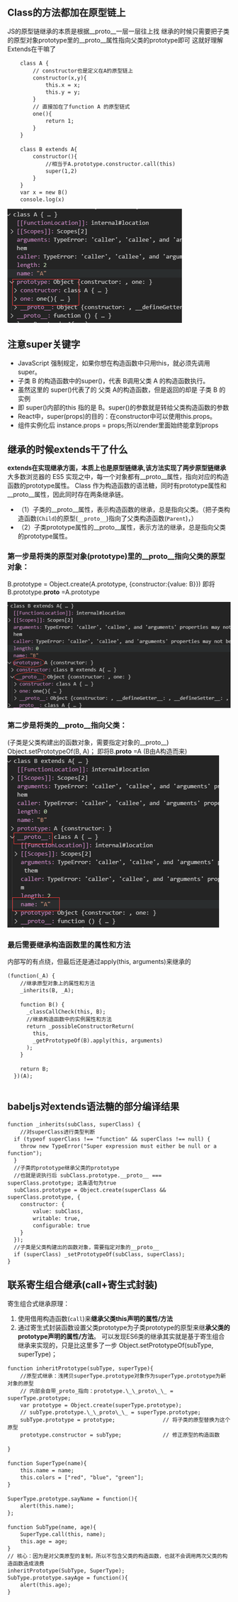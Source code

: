 ## Class的方法都加在原型链上
JS的原型链继承的本质是根据__proto__一层一层往上找
继承的时候只需要把子类的原型对象prototype里的__proto__属性指向父类的prototype即可
这就好理解Extends在干嘛了
```
    class A {
        // constructor也是定义在A的原型链上
        constructor(x,y){
            this.x = x;
            this.y = y;
        }
        // 直接加在了function A 的原型链式
        one(){
            return 1;
        }
    }
    
    class B extends A{
        constructor(){
            //相当于A.prototype.constructor.call(this)  
            super(1,2)
        }
    }
    var x = new B()
    console.log(x)
```
 ![](/img/blog/Extends/1.png)

## 注意super关键字

- JavaScript 强制规定，如果你想在构造函数中只用this，就必须先调用 super。
- 子类 B 的构造函数中的super()，代表 B调用父类 A 的构造函数执行。
- 虽然这里的 super()代表了的 父类 A的构造函数，但是返回的却是 子类 B 的实例
- 即 super()内部的this 指的是 B。super()的参数就是转给父类构造函数的参数
- React中，super(props)的目的：在constructor中可以使用this.props。
- 组件实例化后 instance.props = props;所以render里面始终能拿到props

## 继承的时候extends干了什么

**extends在实现继承方面，本质上也是原型链继承,该方法实现了两步原型链继承** 
大多数浏览器的 ES5 实现之中，每一个对象都有\_\_proto\_\_属性，指向对应的构造函数的prototype属性。
Class 作为构造函数的语法糖，同时有prototype属性和\_\_proto\_\_属性，因此同时存在两条继承链。  
- （1）子类的\_\_proto\_\_属性，表示构造函数的继承，总是指向父类。（把子类构造函数(`Child`)的原型(`__proto__`)指向了父类构造函数(`Parent`)，）  
- （2）子类prototype属性的\_\_proto\_\_属性，表示方法的继承，总是指向父类的prototype属性。


### 第一步是将类的原型对象(prototype)里的__proto__指向父类的原型对象： 

 B.prototype = Object.create(A.prototype, {constructor:{value: B}}) 
 即将B.prototype.__proto__ =A.prototype
 
 ![](/img/blog/Extends/2.png)
 
### 第二步是将类的__proto__指向父类：
(子类是父类构建出的函数对象，需要指定对象的__proto__)
 Object.setPrototypeOf(B, A)；
 即将B.__proto__ =A (B由A构造而来)
 ![](/img/blog/Extends/3.png)
 
### 最后需要继承构造函数里的属性和方法

内部写的有点绕，但最后还是通过apply(this, arguments)来继承的
```
(function(_A) {
    //继承原型对象上的属性和方法
    _inherits(B, _A);
    
    function B() {
      _classCallCheck(this, B);
      //继承构造函数中的实例属性和方法
      return _possibleConstructorReturn(
        this,
        _getPrototypeOf(B).apply(this, arguments)
      );
    }

    return B;
  })(A);


```
 
## babeljs对extends语法糖的部分编译结果
 
```
function _inherits(subClass, superClass) {
    //对superClass进行类型判断
  if (typeof superClass !== "function" && superClass !== null) {
    throw new TypeError("Super expression must either be null or a function");
  }
  //子类的prototype继承父类的prototype
  //也就是说执行后 subClass.prototype.__proto__ === superClass.prototype; 这条语句为true
  subClass.prototype = Object.create(superClass && superClass.prototype, {
    constructor: { 
        value: subClass, 
        writable: true, 
        configurable: true 
    }
  });
  //子类是父类构建出的函数对象，需要指定对象的__proto__
  if (superClass) _setPrototypeOf(subClass, superClass);
} 
```



## 联系寄生组合继承(call+寄生式封装)
寄生组合式继承原理：
1.  使用借用构造函数(`call`)来**继承父类this声明的属性/方法**
2.  通过寄生式封装函数设置父类prototype为子类prototype的原型来继**承父类的prototype声明的属性/方法**。
可以发现ES6类的继承其实就是基于寄生组合继承来实现的，只是比这里多了一步 Object.setPrototypeOf(subType, superType)；
```
function inheritPrototype(subType, superType){
    //原型式继承：浅拷贝superType.prototype对象作为superType.prototype为新对象的原型
    // 内部会自带_proto_指向：prototype.\_\_proto\_\_ = superType.prototype;
    var prototype = Object.create(superType.prototype); 
    // subType.prototype.\_\_proto\_\_ = superType.prototype;
    subType.prototype = prototype;               // 将子类的原型替换为这个原型
    prototype.constructor = subType;             // 修正原型的构造函数
    
}

function SuperType(name){
    this.name = name;
    this.colors = ["red", "blue", "green"];
}

SuperType.prototype.sayName = function(){
    alert(this.name);
};

function SubType(name, age){
    SuperType.call(this, name);
    this.age = age;
}
// 核心：因为是对父类原型的复制，所以不包含父类的构造函数，也就不会调用两次父类的构造函数造成浪费
inheritPrototype(SubType, SuperType);
SubType.prototype.sayAge = function(){
    alert(this.age);
}
```
